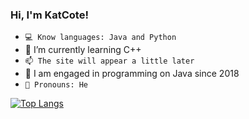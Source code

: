### Hi, I'm KatCote!
- `💻 Know languages: Java and Python`
- 🌱 I’m currently learning C++
- `📫 The site will appear a little later`
- 📖 I am engaged in programming on Java since 2018
- `👻 Pronouns: He`


[![Top Langs](https://github-readme-stats.vercel.app/api/top-langs/?username=katcote&layout=compact&theme=midnight-purple)](https://github.com/anuraghazra/github-readme-stats)
